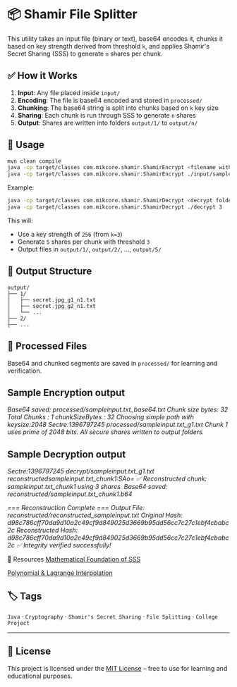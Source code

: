 # 📦 Shamir File Splitter

This utility takes an input file (binary or text), base64 encodes it, chunks it based on key strength derived from threshold `k`, and applies Shamir's Secret Sharing (SSS) to generate `n` shares per chunk.

## ✅ How it Works

1. **Input**: Any file placed inside `input/`
2. **Encoding**: The file is base64 encoded and stored in `processed/`
3. **Chunking**: The base64 string is split into chunks based on `k` key size
4. **Sharing**: Each chunk is run through SSS to generate `n` shares
5. **Output**: Shares are written into folders `output/1/` to `output/n/`

## 🚀 Usage

```bash
mvn clean compile
java -cp target/classes com.mikcore.shamir.ShamirEncrypt <filename with path> <k> <n>
java -cp target/classes com.mikcore.shamir.ShamirEncrypt ./input/sampleinput.txt 256 3 5


```

Example:

```bash
java -cp target/classes com.mikcore.shamir.ShamirDecrypt <decrypt folder> <k>
java -cp target/classes com.mikcore.shamir.ShamirDecrypt ./decrypt 3
```

This will:

- Use a key strength of `256` (from `k=3`)
- Generate `5` shares per chunk with threshold `3`
- Output files in `output/1/`, `output/2/`, ..., `output/5/`

## 📂 Output Structure

```structured text
output/
├── 1/
│   ├── secret.jpg_g1_n1.txt
│   ├── secret.jpg_g2_n1.txt
│   └── ...
├── 2/
├── ...
```

## 📁 Processed Files

Base64 and chunked segments are saved in `processed/` for learning and verification.

## Sample Encryption output

*Base64 saved: processed/sampleinput.txt_base64.txt*
*Chunk size bytes: 32*
*Total Chunks : 1*
*chunkSizeBytes : 32*
*Choosing simple path with keysize:2048*
*Sectre:1396797245 processed/sampleinput.txt_g1.txt*
*Chunk 1 uses prime of 2048 bits.*
*All secure shares written to output folders.*

## Sample Decryption output

*Sectre:1396797245 decrypt/sampleinput.txt_g1.txt*
*reconstructedsampleinput.txt_chunk1:SAo=*
*✅ Reconstructed chunk: sampleinput.txt_chunk1 using 3 shares. Base64 saved: reconstructed/sampleinput.txt_chunk1.b64*

*=== Reconstruction Complete ===*
*Output File: reconstructed/reconstructed_sampleinput.txt*
*Original Hash: d98c786cff70da9d10a2c49cf9d849025d3669b95dd56cc7c27c1ebf4cbabc2c*
*Reconstructed Hash: d98c786cff70da9d10a2c49cf9d849025d3669b95dd56cc7c27c1ebf4cbabc2c*
*✅ Integrity verified successfully!*

📖 Resources
[Mathematical Foundation of SSS](https://kathiravanmuthaiah.com/posts/mathematical_foundation_and_sss/)

[Polynomial & Lagrange Interpolation](https://kathiravanmuthaiah.com/posts/polynomial_and_lagrange_interpolation/)

## 🏷️ Tags
`Java` · `Cryptography` · `Shamir's Secret Sharing` · `File Splitting` · `College Project`

---

## 📜 License
This project is licensed under the [MIT License](LICENSE) – free to use for learning and educational purposes.

